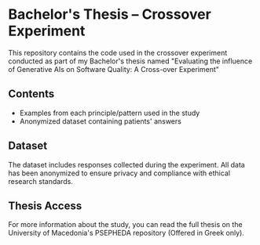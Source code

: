 # Bachelor's Thesis – Crossover Experiment

This repository contains the code used in the crossover experiment conducted as part of my Bachelor's thesis named "Evaluating the influence of Generative AIs on Software Quality: A Cross-over Experiment"

## Contents

- Examples from each principle/pattern used in the study
- Anonymized dataset containing patients' answers

## Dataset

The dataset includes responses collected during the experiment. All data has been anonymized to ensure privacy and compliance with ethical research standards.

## Thesis Access

For more information about the study, you can read the full thesis on the University of Macedonia's PSEPHEDA repository (Offered in Greek only).
